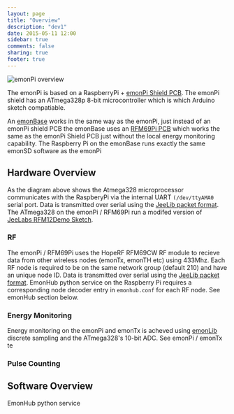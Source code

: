 ```yaml
---
layout: page
title: "Overview"
description: "dev1"
date: 2015-05-11 12:00
sidebar: true
comments: false
sharing: true
footer: true
---
```


![emonPi overview](https://github.com/openenergymonitor/emonpi/raw/master/docs/emonPi_System_Diagram.png)

The emonPi is based on a RaspberryPi + [emonPi Shield PCB](https://wiki.openenergymonitor.org/index.php/EmonPi). The emonPi shield has an ATmega328p 8-bit microcontroller which is which Arduino sketch compatiable.

An [emonBase](http://shop.openenergymonitor.com/emonbase-web-connected-base-station/) works in the same way as the emonPi, just instead of an emonPi shield PCB the emonBase uses an [RFM69Pi PCB](http://shop.openenergymonitor.com/rfm69pi-433mhz-raspberry-pi-base-station-receiver-board/) which works the same as the emonPi Shield PCB just without the local energy monitoring capability. The Raspberry Pi on the emonBase runs exactly the same emonSD software as the emonPi


## Hardware Overview

As the diagram above shows the Atmega328 microprocessor communicates with the RaspberyPi via the internal UART `(/dev/ttyAMA0` serial port. Data is transmitted over serial using the [JeeLib packet format](http://jeelabs.org/2011/06/09/rf12-packet-format-and-design/). The ATmega328 on the emonPi / RFM69Pi run a modifed version of [JeeLabs RFM12Demo Sketch](http://jeelabs.net/projects/jeelib/wiki/RF12demo).

### RF

The emonPi / RFM69Pi uses the HopeRF RFM69CW RF module to recieve data from other wireless nodes (emonTx, emonTH etc) using 433Mhz. Each RF node is required to be on the same network group (default 210) and have an unique node ID. Data is transmitted over serial using the [JeeLib packet format](http://jeelabs.org/2011/06/09/rf12-packet-format-and-design/). EmonHub python service on the Raspberry Pi requires a corresponding node decoder entry in `emonhub.conf` for each RF node. See emonHub section below.


### Energy Monitoring

Energy monitoring on the emonPi and emonTx is acheved using [emonLib](https://github.com/openenergymonitor/emonlib) discrete sampling and the ATmega328's 10-bit ADC. See emonPi / emonTx te

### Pulse Counting


## Software Overview


EmonHub python service




